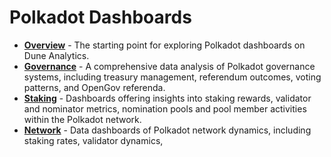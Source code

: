 # Polkadot Dashboards

<div class="grid cards" markdown>

- **[Overview](./polkadot-dashboards-overview.md)** - The starting point for exploring Polkadot dashboards on Dune Analytics.
- **[Governance](./polkadot-dashboards-governance.md)** - A comprehensive data analysis of Polkadot governance systems, including treasury management, referendum outcomes, voting patterns, and OpenGov referenda.
- **[Staking](./polkadot-dashboards-staking.md)** - Dashboards offering insights into staking rewards, validator and nominator metrics, nomination pools and pool member activities within the Polkadot network.
- **[Network](./polkadot-dashboards-network.md)** - Data dashboards of Polkadot network dynamics, including staking rates, validator dynamics, 

</div>